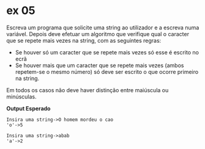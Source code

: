 # ex 05
Escreva um programa que solicite uma string ao utilizador e a escreva numa variável. Depois deve efetuar um algoritmo que verifique qual o caracter que se repete mais vezes na string, com as seguintes regras:
- Se houver só um caracter que se repete mais vezes só esse é escrito no ecrã
- Se houver mais que um caracter que se repete mais vezes (ambos repetem-se o mesmo número) só deve ser escrito o que ocorre primeiro na string.

Em todos os casos não deve haver distinção entre maiúscula ou minúsculas.

**Output Esperado**
```console
Insira uma string->O homem mordeu o cao
'o'->5
```

```console
Insira uma string->abab
'a'->2
```